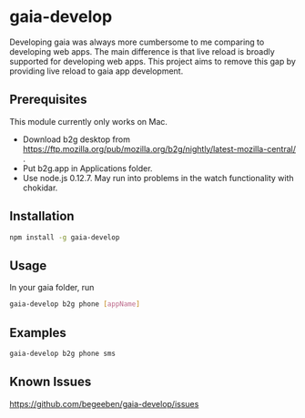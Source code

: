 # gaia-develop
Developing gaia was always more cumbersome to me comparing to developing web apps. The main difference is that live reload is broadly supported for developing web apps. This project aims to remove this gap by providing live reload to gaia app development.
## Prerequisites
This module currently only works on Mac.

* Download b2g desktop from https://ftp.mozilla.org/pub/mozilla.org/b2g/nightly/latest-mozilla-central/ .
* Put b2g.app in Applications folder.
* Use node.js 0.12.7. May run into problems in the watch functionality with chokidar.

## Installation
```bash
npm install -g gaia-develop
```
## Usage
In your gaia folder, run
```bash
gaia-develop b2g phone [appName]
```
## Examples
```bash
gaia-develop b2g phone sms
```
## Known Issues
https://github.com/begeeben/gaia-develop/issues
